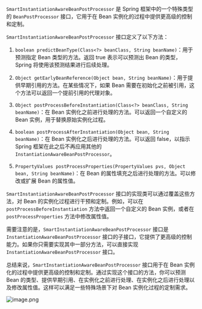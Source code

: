 `SmartInstantiationAwareBeanPostProcessor` 是 Spring 框架中的一个特殊类型的 `BeanPostProcessor` 接口，它用于在 Bean 实例化的过程中提供更高级的控制和定制。

`SmartInstantiationAwareBeanPostProcessor` 接口定义了以下方法：

1. `boolean predictBeanType(Class<?> beanClass, String beanName)`：用于预测指定 Bean 类型的方法。返回 true 表示可以预测出 Bean 的类型，Spring 将使用该预测结果进行后续处理。

2. `Object getEarlyBeanReference(Object bean, String beanName)`：用于提供早期引用的方法。在某些情况下，如果 Bean 需要在初始化之前被引用，这个方法可以返回一个提前引用的代理对象。

3. `Object postProcessBeforeInstantiation(Class<?> beanClass, String beanName)`：在 Bean 实例化之前进行处理的方法。可以返回一个自定义的 Bean 实例，用于替换原始实例化过程。

4. `boolean postProcessAfterInstantiation(Object bean, String beanName)`：在 Bean 实例化之后进行处理的方法。可以返回 false，以指示 Spring 框架在此之后不再应用其他的 `InstantiationAwareBeanPostProcessor`。

5. `PropertyValues postProcessProperties(PropertyValues pvs, Object bean, String beanName)`：在 Bean 的属性填充之后进行处理的方法。可以修改或扩展 Bean 的属性值。

`SmartInstantiationAwareBeanPostProcessor` 接口的实现类可以通过覆盖这些方法，对 Bean 的实例化过程进行干预和定制。例如，可以在 `postProcessBeforeInstantiation` 方法中返回一个自定义的 Bean 实例，或者在 `postProcessProperties` 方法中修改属性值。

需要注意的是，`SmartInstantiationAwareBeanPostProcessor` 接口是 `InstantiationAwareBeanPostProcessor` 接口的子接口，它提供了更高级的控制能力。如果你只需要实现其中一部分方法，可以直接实现 `InstantiationAwareBeanPostProcessor` 接口。

总结来说，`SmartInstantiationAwareBeanPostProcessor` 接口用于在 Bean 实例化的过程中提供更高级的控制和定制。通过实现这个接口的方法，你可以预测 Bean 的类型、提供早期引用、在实例化之前进行处理、在实例化之后进行处理以及修改属性值。这样可以满足一些特殊场景下对 Bean 实例化过程的定制需求。

![image.png](https://gitee.com/ycfan/images/raw/master/img/20231210230106.png)
